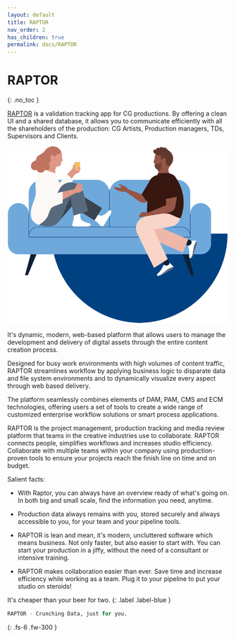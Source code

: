 ```yaml
---
layout: default
title: RAPTOR
nav_order: 2
has_children: true
permalink: docs/RAPTOR
---
```


# RAPTOR
{: .no_toc }

[RAPTOR](https://cineengine.com/raptor) is a validation tracking app for CG productions. By offering a clean UI and a shared database, it allows you to communicate efficiently with all the shareholders of the production: CG Artists, Production managers, TDs, Supervisors and Clients.


![RAPTOR](../../assets/images/raptor1.svg)


It's dynamic, modern, web-based platform that allows users to manage the development and delivery of digital assets through the entire content creation process. 

Designed for busy work environments with high volumes of content traffic, RAPTOR streamlines workflow by applying business logic to disparate data and file system environments and to dynamically visualize every aspect through web based delivery. 

The platform seamlessly combines elements of DAM, PAM, CMS and ECM technologies, offering users a set of tools to create a wide range of customized enterprise workflow solutions or smart process applications.

RAPTOR is the project management, production tracking and media review platform that teams in the creative industries use to collaborate. RAPTOR connects people, simplifies workflows and increases studio efficiency. Collaborate with multiple teams within your company using production-proven tools to ensure your projects reach the finish line on time and on budget.

Salient facts:

- With Raptor, you can always have an overview ready of what's going on. In both big and small scale, find the information you need, anytime.

- Production data always remains with you, stored securely and always accessible to you, for your team and your pipeline tools.

- RAPTOR is lean and mean, it's modern, uncluttered software which means business. Not only faster, but also easier to start with. You can start your production in a jiffy, without the need of a consultant or intensive training.

- RAPTOR makes collaboration easier than ever. Save time and increase efficiency while working as a team. Plug it to your pipeline to put your studio on steroids!

It's cheaper than your beer for two.
{: .label .label-blue }

```python
RAPTOR - Crunching Data, just for you.
```

{: .fs-6 .fw-300 }
